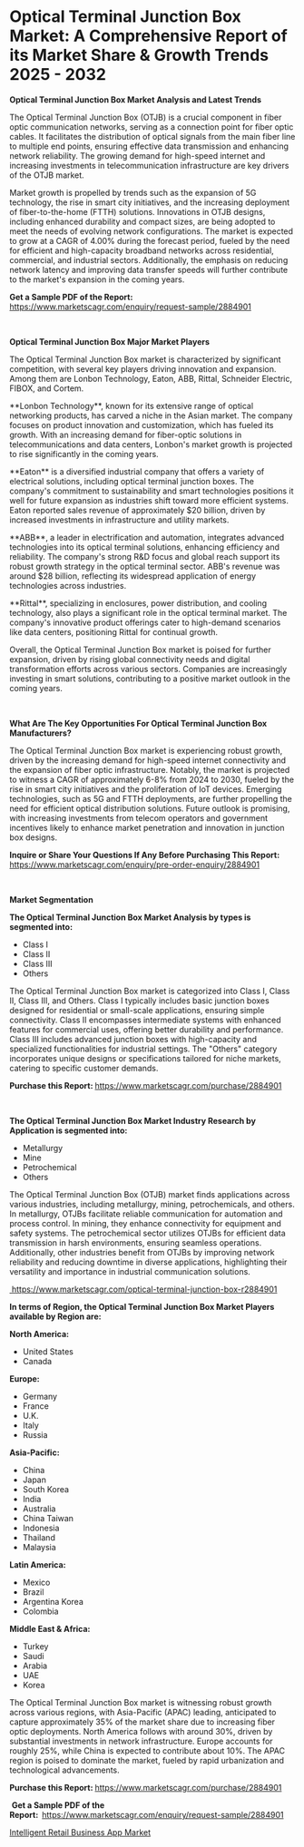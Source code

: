 <p><h1>Optical Terminal Junction Box Market: A Comprehensive Report of its Market Share & Growth Trends 2025 - 2032</h1></p><p><strong>Optical Terminal Junction Box Market Analysis and Latest Trends</strong></p>
<p><p>The Optical Terminal Junction Box (OTJB) is a crucial component in fiber optic communication networks, serving as a connection point for fiber optic cables. It facilitates the distribution of optical signals from the main fiber line to multiple end points, ensuring effective data transmission and enhancing network reliability. The growing demand for high-speed internet and increasing investments in telecommunication infrastructure are key drivers of the OTJB market.</p><p>Market growth is propelled by trends such as the expansion of 5G technology, the rise in smart city initiatives, and the increasing deployment of fiber-to-the-home (FTTH) solutions. Innovations in OTJB designs, including enhanced durability and compact sizes, are being adopted to meet the needs of evolving network configurations. The market is expected to grow at a CAGR of 4.00% during the forecast period, fueled by the need for efficient and high-capacity broadband networks across residential, commercial, and industrial sectors. Additionally, the emphasis on reducing network latency and improving data transfer speeds will further contribute to the market's expansion in the coming years.</p></p>
<p><strong>Get a Sample PDF of the Report:&nbsp;</strong> <a href="https://www.marketscagr.com/enquiry/request-sample/2884901?utm_campaign=2470&utm_medium=2&utm_source=Github&utm_content=ia&utm_term=13032025&utm_id=optical-terminal-junction-box">https://www.marketscagr.com/enquiry/request-sample/2884901</a></p>
<p>&nbsp;</p>
<p><strong>Optical Terminal Junction Box Major Market Players</strong></p>
<p><p>The Optical Terminal Junction Box market is characterized by significant competition, with several key players driving innovation and expansion. Among them are Lonbon Technology, Eaton, ABB, Rittal, Schneider Electric, FIBOX, and Cortem. </p><p>**Lonbon Technology**, known for its extensive range of optical networking products, has carved a niche in the Asian market. The company focuses on product innovation and customization, which has fueled its growth. With an increasing demand for fiber-optic solutions in telecommunications and data centers, Lonbon's market growth is projected to rise significantly in the coming years. </p><p>**Eaton** is a diversified industrial company that offers a variety of electrical solutions, including optical terminal junction boxes. The company's commitment to sustainability and smart technologies positions it well for future expansion as industries shift toward more efficient systems. Eaton reported sales revenue of approximately $20 billion, driven by increased investments in infrastructure and utility markets.</p><p>**ABB**, a leader in electrification and automation, integrates advanced technologies into its optical terminal solutions, enhancing efficiency and reliability. The company's strong R&D focus and global reach support its robust growth strategy in the optical terminal sector. ABB's revenue was around $28 billion, reflecting its widespread application of energy technologies across industries.</p><p>**Rittal**, specializing in enclosures, power distribution, and cooling technology, also plays a significant role in the optical terminal market. The company's innovative product offerings cater to high-demand scenarios like data centers, positioning Rittal for continual growth. </p><p>Overall, the Optical Terminal Junction Box market is poised for further expansion, driven by rising global connectivity needs and digital transformation efforts across various sectors. Companies are increasingly investing in smart solutions, contributing to a positive market outlook in the coming years.</p></p>
<p>&nbsp;</p>
<p><strong>What Are The Key Opportunities For Optical Terminal Junction Box Manufacturers?</strong></p>
<p><p>The Optical Terminal Junction Box market is experiencing robust growth, driven by the increasing demand for high-speed internet connectivity and the expansion of fiber optic infrastructure. Notably, the market is projected to witness a CAGR of approximately 6-8% from 2024 to 2030, fueled by the rise in smart city initiatives and the proliferation of IoT devices. Emerging technologies, such as 5G and FTTH deployments, are further propelling the need for efficient optical distribution solutions. Future outlook is promising, with increasing investments from telecom operators and government incentives likely to enhance market penetration and innovation in junction box designs.</p></p>
<p><strong>Inquire or Share Your Questions If Any Before Purchasing This Report:</strong> <a href="https://www.marketscagr.com/enquiry/pre-order-enquiry/2884901?utm_campaign=2470&utm_medium=2&utm_source=Github&utm_content=ia&utm_term=13032025&utm_id=optical-terminal-junction-box">https://www.marketscagr.com/enquiry/pre-order-enquiry/2884901</a></p>
<p>&nbsp;</p>
<p><strong>Market Segmentation</strong></p>
<p><strong>The Optical Terminal Junction Box Market Analysis by types is segmented into:</strong></p>
<p><ul><li>Class I</li><li>Class II</li><li>Class III</li><li>Others</li></ul></p>
<p><p>The Optical Terminal Junction Box market is categorized into Class I, Class II, Class III, and Others. Class I typically includes basic junction boxes designed for residential or small-scale applications, ensuring simple connectivity. Class II encompasses intermediate systems with enhanced features for commercial uses, offering better durability and performance. Class III includes advanced junction boxes with high-capacity and specialized functionalities for industrial settings. The "Others" category incorporates unique designs or specifications tailored for niche markets, catering to specific customer demands.</p></p>
<p><strong>Purchase this Report:&nbsp;</strong><a href="https://www.marketscagr.com/purchase/2884901?utm_campaign=2470&utm_medium=2&utm_source=Github&utm_content=ia&utm_term=13032025&utm_id=optical-terminal-junction-box">https://www.marketscagr.com/purchase/2884901</a></p>
<p>&nbsp;</p>
<p><strong>The Optical Terminal Junction Box Market Industry Research by Application is segmented into:</strong></p>
<p><ul><li>Metallurgy</li><li>Mine</li><li>Petrochemical</li><li>Others</li></ul></p>
<p><p>The Optical Terminal Junction Box (OTJB) market finds applications across various industries, including metallurgy, mining, petrochemicals, and others. In metallurgy, OTJBs facilitate reliable communication for automation and process control. In mining, they enhance connectivity for equipment and safety systems. The petrochemical sector utilizes OTJBs for efficient data transmission in harsh environments, ensuring seamless operations. Additionally, other industries benefit from OTJBs by improving network reliability and reducing downtime in diverse applications, highlighting their versatility and importance in industrial communication solutions.</p></p>
<p><a href="https://www.marketscagr.com/optical-terminal-junction-box-r2884901?utm_campaign=2470&utm_medium=2&utm_source=Github&utm_content=ia&utm_term=13032025&utm_id=optical-terminal-junction-box">&nbsp;https://www.marketscagr.com/optical-terminal-junction-box-r2884901</a></p>
<p><strong>In terms of Region, the Optical Terminal Junction Box Market Players available by Region are:</strong></p>
<p>
    <p> <strong> North America: </strong>
        <ul>
            <li>United States</li>
            <li>Canada</li>
        </ul>
        </p> 
    <p> <strong> Europe: </strong>
        <ul>
            <li>Germany</li>
            <li>France</li>
            <li>U.K.</li>
            <li>Italy</li>
            <li>Russia</li>
        </ul>
        </p> 
    <p> <strong> Asia-Pacific: </strong>
        <ul>
            <li>China</li>
            <li>Japan</li>
            <li>South Korea</li>
            <li>India</li>
            <li>Australia</li>
            <li>China Taiwan</li>
            <li>Indonesia</li>
            <li>Thailand</li>
            <li>Malaysia</li>
        </ul>
        </p> 
    <p> <strong> Latin America: </strong>
        <ul>
            <li>Mexico</li>
            <li>Brazil</li>
            <li>Argentina Korea</li>
            <li>Colombia</li>
        </ul>
        </p> 
    <p> <strong> Middle East & Africa: </strong>
        <ul>
            <li>Turkey</li>
            <li>Saudi</li>
            <li>Arabia</li>
            <li>UAE</li>
            <li>Korea</li>
        </ul>
    </p>
    </p>
<p><p>The Optical Terminal Junction Box market is witnessing robust growth across various regions, with Asia-Pacific (APAC) leading, anticipated to capture approximately 35% of the market share due to increasing fiber optic deployments. North America follows with around 30%, driven by substantial investments in network infrastructure. Europe accounts for roughly 25%, while China is expected to contribute about 10%. The APAC region is poised to dominate the market, fueled by rapid urbanization and technological advancements.</p></p>
<p><strong>Purchase this Report: </strong><a href="https://www.marketscagr.com/purchase/2884901?utm_campaign=2470&utm_medium=2&utm_source=Github&utm_content=ia&utm_term=13032025&utm_id=optical-terminal-junction-box">https://www.marketscagr.com/purchase/2884901</a></p>
<p>&nbsp;<strong>Get a Sample PDF of the Report:&nbsp;&nbsp;</strong><a href="https://www.marketscagr.com/enquiry/request-sample/2884901?utm_campaign=2470&utm_medium=2&utm_source=Github&utm_content=ia&utm_term=13032025&utm_id=optical-terminal-junction-box">https://www.marketscagr.com/enquiry/request-sample/2884901</a></p>
<p><strong></strong></p>
<p><p><a href="https://github.com/yankimber90yankim/Market-Research-Report-List-1/blob/main/intelligent-retail-business-app-market.md?utm_campaign=2470&utm_medium=2&utm_source=Github&utm_content=ia&utm_term=13032025&utm_id=optical-terminal-junction-box">Intelligent Retail Business App Market</a></p></p>